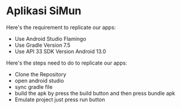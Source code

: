 # Aplikasi SiMun

Here's the requirement to replicate our apps:
* Use Android Studio Flamingo
* Use Gradle Version 7.5 
* Use API 33 SDK Version Android 13.0

Here's the steps need to do to replicate our apps:
* Clone the Repository
* open android studio
* sync gradle file
* build the apk by press the build button and then press bundle apk
* Emulate project just press run button


